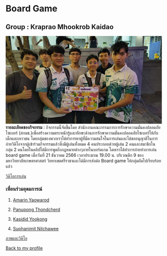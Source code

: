 # Board Game 
## Group : Kraprao Mhookrob Kaidao 
![](img/9a1b9877-6807-453e-9a52-010bc28a392e.jpg)
**รายละเอียดของกิจกรรม** : กิจกรรมนี้จัดขึ้นโดย สำนักงานคณะกรรมการการรักษาความมั่นคงปลอดภัยไซเบอร์ (สกมช.)เพื่อสร้างความตระหนักรู้และทักษะด้านการรักษาความมั่นคงปลอดภัยไซเบอร์ให้กับเด็กและเยาวชน
                     โดยกลุ่มของพวกเราได้ทำการหาผู้ที่มีความสนใจในการเล่นและได้ขออนุญาติในการถ่ายวิดิโอจากผู้เข้าร่วมกิจกรรมแล้วซึ่งมีผู้เล่นทั้งหมด 4 คนประกอบด้วยผู้เล่น 2 คนและสมาชิกในกลุ่ม 2 คนโดยในคลิปได้มีการพูดถึงกฏหมายต่างๆภายในบอร์ดเกม โดยเราได้ทำการถ่ายทำการเล่น board game เมื่อวันที่ 21 ธันวาคม 2566 เวลาประมาณ 19.00 น. บริเวณตึก 9 ของมหาวิทยาลัยเกษตรศาสตร์ วิทยาเขตศรีราชาและได้มีการส่งต่อ Board game ให้กลุ่มถัดไปเรียบร้อยแล้ว

[วิดีโอการเล่น](https://www.youtube.com/watch?v=UAQ9AiV6jmU)


### เพื่อนร่วมอุดมการณ์

1. [Amarin Yaowarod](https://6530200908.github.io/)

2. [Panupong Thondcherd](https://6530200339.github.io/)

3. [Kasidid Yookong](https://kasidid-y.github.io/)

4. [Suphanimit Nilchawee](https://6530200517.github.io/)

[ภาพและวิดีโอ](https://drive.google.com/drive/folders/1j_I0HOPhD_l8EV1F_v9PA3OFqQt7RYgT)

[Back to my profile](https://qlerdev.github.io/)

